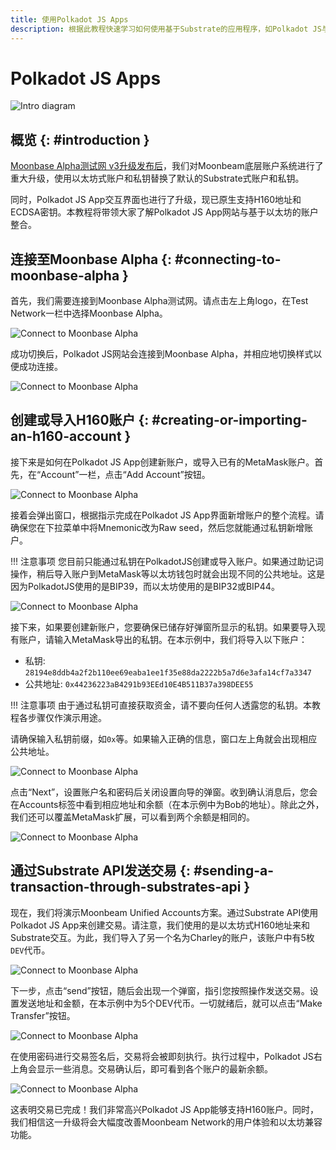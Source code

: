 ```yaml
---
title: 使用Polkadot JS Apps
description: 根据此教程快速学习如何使用基于Substrate的应用程序，如Polkadot JS与Moonbeam的标准以太坊H160地址进行交互。
---
```

# Polkadot JS Apps

![Intro diagram](/images/tokens/connect/polkadotjs/polkadotjs-banner.png)

## 概览 {: #introduction } 

[Moonbase Alpha测试网 v3升级发布后](https://moonbeam.network/announcements/moonbeam-network-upgrades-account-structure-to-match-ethereum/)，我们对Moonbeam底层账户系统进行了重大升级，使用以太坊式账户和私钥替换了默认的Substrate式账户和私钥。

同时，Polkadot JS App交互界面也进行了升级，现已原生支持H160地址和ECDSA密钥。本教程将带领大家了解Polkadot JS App网站与基于以太坊的账户整合。

## 连接至Moonbase Alpha {: #connecting-to-moonbase-alpha } 

首先，我们需要连接到Moonbase Alpha测试网。请点击左上角logo，在Test Network一栏中选择Moonbase Alpha。

![Connect to Moonbase Alpha](/images/tokens/connect/polkadotjs/polkadotjs-app-1.png)

成功切换后，Polkadot JS网站会连接到Moonbase Alpha，并相应地切换样式以便成功连接。

![Connect to Moonbase Alpha](/images/tokens/connect/polkadotjs/polkadotjs-app-2.png)

## 创建或导入H160账户 {: #creating-or-importing-an-h160-account } 

接下来是如何在Polkadot JS App创建新账户，或导入已有的MetaMask账户。首先，在“Account”一栏，点击“Add Account”按钮。

![Connect to Moonbase Alpha](/images/tokens/connect/polkadotjs/polkadotjs-app-3.png)

接着会弹出窗口，根据指示完成在Polkadot JS App界面新增账户的整个流程。请确保您在下拉菜单中将Mnemonic改为Raw seed，然后您就能通过私钥新增账户。

!!! 注意事项
    您目前只能通过私钥在PolkadotJS创建或导入账户。如果通过助记词操作，稍后导入账户到MetaMask等以太坊钱包时就会出现不同的公共地址。这是因为PolkadotJS使用的是BIP39，而以太坊使用的是BIP32或BIP44。

![Connect to Moonbase Alpha](/images/tokens/connect/polkadotjs/polkadotjs-app-4.png)

接下来，如果要创建新账户，您要确保已储存好弹窗所显示的私钥。如果要导入现有账户，请输入MetaMask导出的私钥。在本示例中，我们将导入以下账户：

- 私钥: `28194e8ddb4a2f2b110ee69eaba1ee1f35e88da2222b5a7d6e3afa14cf7a3347`
- 公共地址: `0x44236223aB4291b93EEd10E4B511B37a398DEE55` 

!!! 注意事项 
    由于通过私钥可直接获取资金，请不要向任何人透露您的私钥。本教程各步骤仅作演示用途。
    
请确保输入私钥前缀，如`0x`等。如果输入正确的信息，窗口左上角就会出现相应公共地址。

![Connect to Moonbase Alpha](/images/tokens/connect/polkadotjs/polkadotjs-app-5.png)

点击“Next”，设置账户名和密码后关闭设置向导的弹窗。收到确认消息后，您会在Accounts标签中看到相应地址和余额（在本示例中为Bob的地址）。除此之外，我们还可以覆盖MetaMask扩展，可以看到两个余额是相同的。

![Connect to Moonbase Alpha](/images/tokens/connect/polkadotjs/polkadotjs-app-6.png)

## 通过Substrate API发送交易 {: #sending-a-transaction-through-substrates-api } 

现在，我们将演示Moonbeam Unified Accounts方案。通过Substrate API使用Polkadot JS App来创建交易。请注意，我们使用的是以太坊式H160地址来和Substrate交互。为此，我们导入了另一个名为Charley的账户，该账户中有5枚`DEV`代币。

![Connect to Moonbase Alpha](/images/tokens/connect/polkadotjs/polkadotjs-app-7.png)

下一步，点击“send”按钮，随后会出现一个弹窗，指引您按照操作发送交易。设置发送地址和金额，在本示例中为5个DEV代币。一切就绪后，就可以点击“Make Transfer”按钮。

![Connect to Moonbase Alpha](/images/tokens/connect/polkadotjs/polkadotjs-app-8.png)

在使用密码进行交易签名后，交易将会被即刻执行。执行过程中，Polkadot JS右上角会显示一些消息。交易确认后，即可看到各个账户的最新余额。

![Connect to Moonbase Alpha](/images/tokens/connect/polkadotjs/polkadotjs-app-8.png)

这表明交易已完成！我们非常高兴Polkadot JS App能够支持H160账户。同时，我们相信这一升级将会大幅度改善Moonbeam Network的用户体验和以太坊兼容功能。
